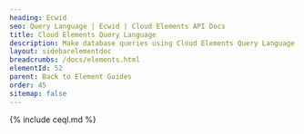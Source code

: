 ```yaml
---
heading: Ecwid
seo: Query Language | Ecwid | Cloud Elements API Docs
title: Cloud Elements Query Language
description: Make database queries using Cloud Elements Query Language.
layout: sidebarelementdoc
breadcrumbs: /docs/elements.html
elementId: 52
parent: Back to Element Guides
order: 45
sitemap: false
---
```


{% include ceql.md %}
